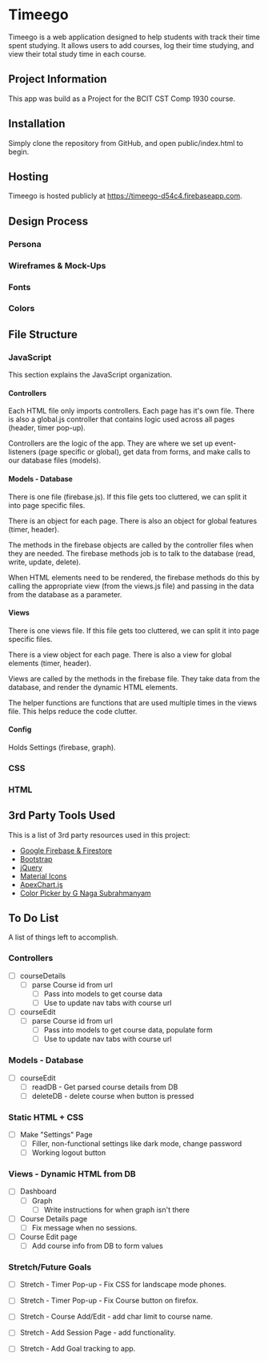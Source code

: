 # Timeego

Timeego is a web application designed to help students with track their time spent studying. It allows users to add courses, log their time studying, and view their total study time in each course.

## Project Information

This app was build as a Project for the BCIT CST Comp 1930 course.

## Installation

Simply clone the repository from GitHub, and open public/index.html to begin.

## Hosting

Timeego is hosted publicly at https://timeego-d54c4.firebaseapp.com.

## Design Process

### Persona

### Wireframes & Mock-Ups

### Fonts

### Colors

## File Structure

### JavaScript

This section explains the JavaScript organization.

#### Controllers

Each HTML file only imports controllers. Each page has it's own file. There is also a global.js controller that contains logic used across all pages (header, timer pop-up).

Controllers are the logic of the app. They are where we set up event-listeners (page specific or global), get data from forms, and make calls to our database files (models).

#### Models - Database

There is one file (firebase.js). If this file gets too cluttered, we can split it into page specific files.

There is an object for each page. There is also an object for global features (timer, header).

The methods in the firebase objects are called by the controller files when they are needed. The firebase methods job is to talk to the database (read, write, update, delete).

When HTML elements need to be rendered, the firebase methods do this by calling the appropriate view (from the views.js file) and passing in the data from the database as a parameter.

#### Views

There is one views file. If this file gets too cluttered, we can split it into page specific files.

There is a view object for each page. There is also a view for global elements (timer, header).

Views are called by the methods in the firebase file. They take data from the database, and render the dynamic HTML elements.

The helper functions are functions that are used multiple times in the views file. This helps reduce the code clutter.

#### Config

Holds Settings (firebase, graph).

### CSS

### HTML

## 3rd Party Tools Used

This is a list of 3rd party resources used in this project:

* [Google Firebase & Firestore](https://firebase.google.com/)
* [Bootstrap](https://getbootstrap.com/)
* [jQuery](https://jquery.com/)
* [Material Icons](https://material.io/resources/icons/?style=baseline)
* [ApexChart.js](https://apexcharts.com/)
* [Color Picker by G Naga Subrahmanyam](https://codepen.io/GNSubrahmanyam/pen/OpmMjN)


## To Do List

A list of things left to accomplish.

### Controllers
* [ ] courseDetails
    * [ ] parse Course id from url
        * [ ] Pass into models to get course data
        * [ ] Use to update nav tabs with course url
* [ ] courseEdit
    * [ ] parse Course id from url
        * [ ] Pass into models to get course data, populate form
        * [ ] Use to update nav tabs with course url
   
### Models - Database
* [ ] courseEdit
    * [ ] readDB - Get parsed course details from DB
    * [ ] deleteDB - delete course when button is pressed

### Static HTML + CSS
* [ ] Make "Settings" Page
    * [ ] Filler, non-functional settings like dark mode, change password
    * [ ] Working logout button

### Views - Dynamic HTML from DB
* [ ] Dashboard
    * [ ] Graph
        * [ ] Write instructions for when graph isn't there
* [ ] Course Details page
    * [ ] Fix message when no sessions.
* [ ] Course Edit page
    * [ ] Add course info from DB to form values

### Stretch/Future Goals
* [ ] Stretch - Timer Pop-up - Fix CSS for landscape mode phones.
* [ ] Stretch - Timer Pop-up - Fix Course button on firefox.
* [ ] Stretch - Course Add/Edit - add char limit to course name.
* [ ] Stretch - Add Session Page - add functionality.
* [ ] Stretch - Add Goal tracking to app.




